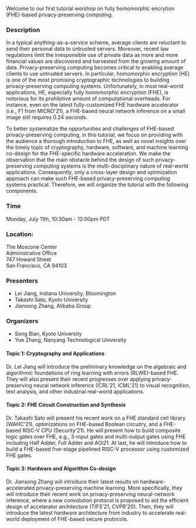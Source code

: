 Welcome to our first tutorial worshop on fully homomorphic encrytion (FHE)-based privacy-preserving computing.

### Description

In a typical anything-as-a-service scheme, average clients are reluctant to send their personal data to untrusted servers. Moreover, recent law regulations limit the irresponsible use of private data as more and more financial values are discovered and harvested from the growing amount of data. Privacy-preserving computing becomes critical to enabling average clients to use untrusted servers. In particular, homomorphic encryption (HE) is one of the most promising cryptographic technologies to building privacy-preserving computing systems. Unfortunately, in most real-world applications, HE, especially fully homomorphic encryption (FHE), is notorious for its prohibitive amount of computational overheads. For instance, even on the latest fully-customized FHE hardware accelerator (i.e., F1 from MICRO'21), a FHE-based neural network inference on a small image still requires 0.24 seconds.

To better systematize the opportunities and challenges of FHE-based privacy-preserving computing, in this tutorial, we focus on providing with the audience a thorough introduction to FHE, as well as novel insights over the timely topic of cryptography, hardware, software, and machine learning co-design for the FHE-specific hardware acceleration. We make the observation that the main obstacle behind the design of such privacy-preserving computing systems is the multi-disciplinary nature of
real-world applications. Consequently, only a cross-layer design and optimization approach can make such FHE-based privacy-preserving computing systems practical. Therefore, we will organize the tutorial with the following components.

### Time 
Monday, July 11th, 10:30am - 12:00pm PDT

### Location:
The Moscone Center\
Administrative Office\
747 Howard Street\
San Francisco, CA 94103


### Presenters
* Lei Jiang, Indiana University, Bloomington
* Takashi Sato, Kyoto University
* Jiansong Zhang, Alibaba Group

### Organizers
* Song Bian, Kyoto University
* Yue Zhang, Nanyang Technological University


#### Topic 1: Cryptography and Applications

Dr. Lei Jiang will introduce the preliminary knowledge on the algebraic and algorithmic foundations of ring learning with errors (RLWE)-based FHE. They will also present their recent progresses over applying privacy-preserving neural network inference (ICRL'21, ICML'21) to visual recognition, text analysis, and other industrial real-world applications.

#### Topic 2: FHE Circuit Construction and Synthesis

Dr. Takashi Sato will present his recent work on a FHE standard cell library (WAHC'21), optimizations on FHE-based Boolean circuitry, and a FHE-based RISC-V CPU (Security'21). He will present how to build composite logic gates over FHE, e.g., 3-input gates and multi-output gates using FHE including Half Adder, Full Adder and AOI21. At last, he will introduce how to build a FHE-based five-stage pipelined RISC-V processor using customized FHE gates.

#### Topic 3: Hardware and Algorithm Co-design

Dr. Jiansong Zhang will introduce their latest results on hardware-accelerated privacy-preserving
machine learning. More specifically, they will introduce their recent work on privacy-preserving neural-network inference, where a new convolution protocol is proposed to aid the efficient design of accelerator architecture (TIFS'21, CVPR'20). Then, they will introduce the latest hardware architecture from industry to accelerate real-world deployment of FHE-based secure protocols.
